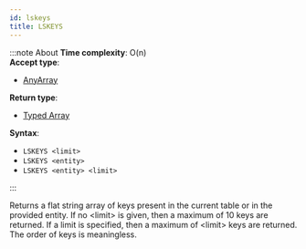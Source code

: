 ```yaml
---
id: lskeys
title: LSKEYS
---
```


:::note About
**Time complexity**: O(n)  
**Accept type**:

- [AnyArray](../../protocol/data-types#any-array)

**Return type**:

- [Typed Array](../../protocol/data-types#typed-array)

**Syntax**:

- `LSKEYS <limit>`
- `LSKEYS <entity>`
- `LSKEYS <entity> <limit>`

:::

Returns a flat string array of keys present in the current table or in the provided entity.
If no &lt;limit&gt; is given, then a maximum of 10 keys are returned. If a limit is specified,
then a maximum of &lt;limit&gt; keys are returned. The order of keys is meaningless.

